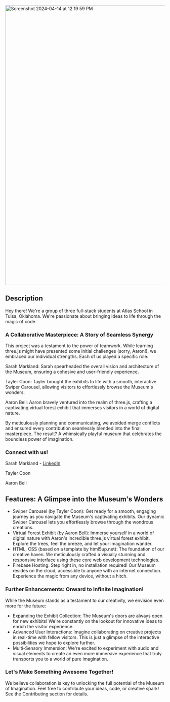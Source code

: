 <img width="881" alt="Screenshot 2024-04-14 at 12 19 59 PM" src="https://github.com/tayler-made-code/Museum-Of-Creativity/assets/51174002/2fa5bb13-6aa9-4e94-afaa-5e3160be7fff">

## Description

Hey there!  We're a group of three full-stack students at Atlas School in Tulsa, Oklahoma. We're passionate about bringing ideas to life through the magic of code. 

### A Collaborative Masterpiece: A Story of Seamless Synergy

This project was a testament to the power of teamwork. While learning three.js might have presented some initial challenges (sorry, Aaron!), we embraced our individual strengths. Each of us played a specific role:

Sarah Markland: Sarah spearheaded the overall vision and architecture of the Museum, ensuring a cohesive and user-friendly experience.

Tayler Coon: Tayler brought the exhibits to life with a smooth, interactive Swiper Carousel, allowing visitors to effortlessly browse the Museum's wonders.

Aaron Bell: Aaron bravely ventured into the realm of three.js, crafting a captivating virtual forest exhibit that immerses visitors in a world of digital nature.

By meticulously planning and communicating, we avoided merge conflicts and ensured every contribution seamlessly blended into the final masterpiece. The result? A whimsically playful museum that celebrates the boundless power of imagination.

### Connect with us! 

Sarah Markland - [LinkedIn](www.linkedin.com/in/sarahmarkland-webdev)

Tayler Coon

Aaron Bell 

## Features: A Glimpse into the Museum's Wonders
- Swiper Carousel (by Tayler Coon): Get ready for a smooth, engaging journey as you navigate the Museum's captivating exhibits. Our dynamic Swiper Carousel lets you effortlessly browse through the wondrous creations.
- Virtual Forest Exhibit (by Aaron Bell): Immerse yourself in a world of digital nature with Aaron's incredible three.js virtual forest exhibit. Explore the trees, feel the breeze, and let your imagination wander.
- HTML, CSS (based on a template by html5up.net): The foundation of our creative haven. We meticulously crafted a visually stunning and responsive interface using these core web development technologies.
- Firebase Hosting: Step right in, no installation required! Our Museum resides on the cloud, accessible to anyone with an internet connection. Experience the magic from any device, without a hitch.

### Further Enhancements: Onward to Infinite Imagination!
While the Museum stands as a testament to our creativity, we envision even more for the future:

- Expanding the Exhibit Collection: The Museum's doors are always open for new exhibits! We're constantly on the lookout for innovative ideas to enrich the visitor experience.
- Advanced User Interactions: Imagine collaborating on creative projects in real-time with fellow visitors. This is just a glimpse of the interactive possibilities we hope to explore further.
- Multi-Sensory Immersion: We're excited to experiment with audio and visual elements to create an even more immersive experience that truly transports you to a world of pure imagination.

### Let's Make Something Awesome Together!
We believe collaboration is key to unlocking the full potential of the Museum of Imagination. Feel free to contribute your ideas, code, or creative spark! See the Contributing section for details.
